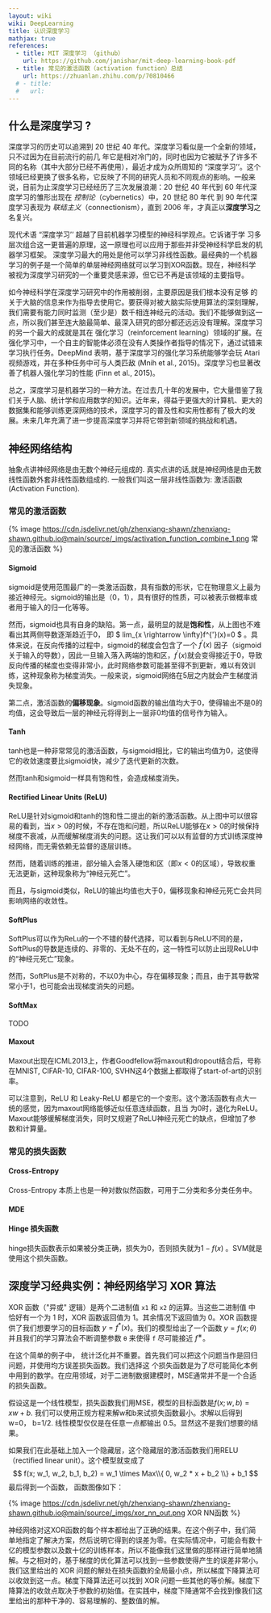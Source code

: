```yaml
---
layout: wiki
wiki: DeepLearning
title: 认识深度学习
mathjax: true
references: 
  - title: MIT 深度学习 （github）
    url: https://github.com/janishar/mit-deep-learning-book-pdf
  - title: 常见的激活函数（activation function）总结
    url: https://zhuanlan.zhihu.com/p/70810466
  # - title:
  #   url:    
---
```


<!-- more -->

## 什么是深度学习 ?

深度学习的历史可以追溯到 20 世纪 40 年代。深度学习看似是一个全新的领域，只不过因为在目前流行的前几 年它是相对冷门的，同时也因为它被赋予了许多不同的名称（其中大部分已经不再使用），最近才成为众所周知的 “深度学习’’。这个领域已经更换了很多名称，它反映了不同的研究人员和不同观点的影响。一般来说，目前为止深度学习已经经历了三次发展浪潮：20 世纪 40 年代到 60 年代深度学习的雏形出现在 *控制论*（cybernetics）中，20 世纪 80 年代 到 90 年代深度学习表现为 *联结主义*（connectionism），直到 2006 年，才真正以**深度学习**之名复兴。

现代术语 “深度学习’’ 超越了目前机器学习模型的神经科学观点。它诉诸于学 习多层次组合这一更普遍的原理，这一原理也可以应用于那些并非受神经科学启发的机器学习框架。
深度学习最大的用处是他可以学习非线性函数。最经典的一个机器学习的例子是一个简单的单层神经网络就可以学习到XOR函数。现在，神经科学被视为深度学习研究的一个重要灵感来源，但它已不再是该领域的主要指导。

如今神经科学在深度学习研究中的作用被削弱，主要原因是我们根本没有足够 的关于大脑的信息来作为指导去使用它。要获得对被大脑实际使用算法的深刻理解，我们需要有能力同时监测（至少是）数千相连神经元的活动。我们不能够做到这一点，所以我们甚至连大脑最简单、最深入研究的部分都还远远没有理解。深度学习的另一个最大的成就是其在 强化学习（reinforcement learning）领域的扩展。在强化学习中，一个自主的智能体必须在没有人类操作者指导的情况下，通过试错来学习执行任务。DeepMind 表明，基于深度学习的强化学习系统能够学会玩 Atari 视频游戏，并在多种任务中可与人类匹敌 (Mnih et al., 2015)。深度学习也显著改善了机器人强化学习的性能 (Finn et al., 2015)。

总之，深度学习是机器学习的一种方法。在过去几十年的发展中，它大量借鉴了我们关于人脑、统计学和应用数学的知识。近年来，得益于更强大的计算机、更大的数据集和能够训练更深网络的技术，深度学习的普及性和实用性都有了极大的发展。未来几年充满了进一步提高深度学习并将它带到新领域的挑战和机遇。

## 神经网络结构



抽象点讲神经网络是由无数个神经元组成的. 真实点讲的话,就是神经网络是由无数线性函数外套非线性函数组成的. 一般我们叫这一层非线性函数为: 激活函数(Activation Function).

### 常见的激活函数

{% image  https://cdn.jsdelivr.net/gh/zhenxiang-shawn/zhenxiang-shawn.github.io@main/source/_imgs/activation_function_combine_1.png 常见的激活函数 %}



#### Sigmoid

sigmoid是使用范围最广的一类激活函数，具有指数的形状，它在物理意义上最为接近神经元。sigmoid的输出是（0，1），具有很好的性质，可以被表示做概率或者用于输入的归一化等等。

然而，sigmoid也具有自身的缺陷。第一点，最明显的就是**饱和性**，从上图也不难看出其两侧导数逐渐趋近于0， 即 $ lim_{x \rightarrow \infty}f^{'}(x)=0 $ 。具体来说，在反向传播的过程中，sigmoid的梯度会包含了一个 $f^{'} (x)$ 因子（sigmoid关于输入的导数），因此一旦输入落入两端的饱和区，$f^{'}(x)$就会变得接近于0，导致反向传播的梯度也变得非常小，此时网络参数可能甚至得不到更新，难以有效训练，这种现象称为梯度消失。一般来说，sigmoid网络在5层之内就会产生梯度消失现象。

第二点，激活函数的**偏移现象**。sigmoid函数的输出值均大于0，使得输出不是0的均值，这会导致后一层的神经元将得到上一层非0均值的信号作为输入。

#### Tanh

tanh也是一种非常常见的激活函数，与sigmoid相比，它的输出均值为0，这使得它的收敛速度要比sigmoid快，减少了迭代更新的次数。

然而tanh和sigmoid一样具有饱和性，会造成梯度消失。

#### Rectified Linear Units (ReLU)

ReLU是针对sigmoid和tanh的饱和性二提出的新的激活函数。从上图中可以很容易的看到，当$x>0$的时候，不存在饱和问题，所以ReLU能够在$x>0$的时候保持梯度不衰减，从而缓解梯度消失的问题。这让我们可以以有监督的方式训练深度神经网络，而无需依赖无监督的逐层训练。

然而，随着训练的推进，部分输入会落入硬饱和区（即$x<0$的区域），导致权重无法更新，这种现象称为“神经元死亡”。

而且，与sigmoid类似，ReLU的输出均值也大于0，偏移现象和神经元死亡会共同影响网络的收敛性。

#### SoftPlus
SoftPlus可以作为ReLu的一个不错的替代选择，可以看到与ReLU不同的是，SoftPlus的导数是连续的、非零的、无处不在的，这一特性可以防止出现ReLU中的“神经元死亡”现象。

然而，SoftPlus是不对称的，不以0为中心，存在偏移现象；而且，由于其导数常常小于1，也可能会出现梯度消失的问题。

#### SoftMax
TODO

#### Maxout
Maxout出现在ICML2013上，作者Goodfellow将maxout和dropout结合后，号称在MNIST, CIFAR-10, CIFAR-100, SVHN这4个数据上都取得了start-of-art的识别率。

可以注意到，ReLU 和 Leaky-ReLU 都是它的一个变形。这个激活函数有点大一统的感觉，因为maxout网络能够近似任意连续函数，且当 
 为0时，退化为ReLU。Maxout能够缓解梯度消失，同时又规避了ReLU神经元死亡的缺点，但增加了参数和计算量。

### 常见的损失函数

#### Cross-Entropy
Cross-Entropy 本质上也是一种对数似然函数，可用于二分类和多分类任务中。

#### MDE

#### Hinge 损失函数
hinge损失函数表示如果被分类正确，损失为0，否则损失就为$1-f(x)$ 。SVM就是使用这个损失函数。
​	





## 深度学习经典实例：神经网络学习 XOR 算法

XOR 函数（"异或" 逻辑）是两个二进制值 `x1` 和 `x2` 的运算。当这些二进制值 中恰好有一个为 1 时，XOR 函数返回值为 1。其余情况下返回值为 0。XOR 函数提供了我们想要学习的目标函数 $y = f^* (x)$。我们的模型给出了一个函数 $y = f(x; θ)$ 并且我们的学习算法会不断调整参数 `θ` 来使得 `f` 尽可能接近 $f^∗$。

在这个简单的例子中， 统计泛化并不重要。首先我们可以把这个问题当作是回归问题，并使用均方误差损失函数。我们选择这 个损失函数是为了尽可能简化本例中用到的数学。在应用领域，对于二进制数据建模时，MSE通常并不是一个合适的损失函数。

假设这是一个线性模型，损失函数我们用MSE，模型的目标函数是$f(x; w,b) = xw + b$. 我们可以使用正规方程来解w和b来试损失函数最小。求解以后得到w=0， b=1/2. 线性模型仅仅是在任意一点都输出 0.5。显然这不是我们想要的结果。

如果我们在此基础上加入一个隐藏层，这个隐藏层的激活函数我们用RELU（rectified linear unit）。这个模型就变成了 
$$
f(x; w_1, w_2, b_1, b_2) = w_1 \times Max\\{ 0, w_2 * x + b_2 \\} + b_1
$$
 最后得到一个函数， 函数图像如下：

{% image https://cdn.jsdelivr.net/gh/zhenxiang-shawn/zhenxiang-shawn.github.io@main/source/_imgs/xor_nn_out.png XOR NN函数  %}

神经网络对这XOR函数的每个样本都给出了正确的结果。在这个例子中，我们简单地指定了解决方案，然后说明它得到的误差为零。在实际情况中，可能会有数十亿的模型参数以及数十亿的训练样本，所以不能像我们这里做的那样进行简单地猜解。与之相对的，基于梯度的优化算法可以找到一些参数使得产生的误差非常小。我们这里给出的 XOR 问题的解处在损失函数的全局最小点，所以梯度下降算法可以收敛到这一点。梯度下降算法还可以找到 XOR 问题一些其他的等价解。梯度下降算法的收敛点取决于参数的初始值。在实践中，梯度下降通常不会找到像我们这里给出的那种干净的、容易理解的、整数值的解。

